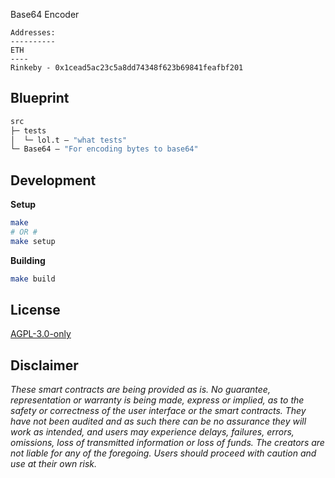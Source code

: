 Base64 Encoder

```
Addresses: 
----------
ETH 
----
Rinkeby - 0x1cead5ac23c5a8dd74348f623b69841feafbf201

```

## Blueprint

```ml
src
├─ tests
│  └─ lol.t — "what tests"
└─ Base64 — "For encoding bytes to base64"
```

## Development


**Setup**
```bash
make
# OR #
make setup
```

**Building**
```bash
make build
```

## License

[AGPL-3.0-only](https://github.com/abigger87/femplate/blob/master/LICENSE)

## Disclaimer

_These smart contracts are being provided as is. No guarantee, representation or warranty is being made, express or implied, as to the safety or correctness of the user interface or the smart contracts. They have not been audited and as such there can be no assurance they will work as intended, and users may experience delays, failures, errors, omissions, loss of transmitted information or loss of funds. The creators are not liable for any of the foregoing. Users should proceed with caution and use at their own risk._
